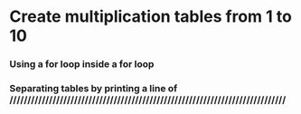 # Create multiplication tables from 1 to 10
### Using a for loop inside a for loop
###  Separating tables by printing a line of /////////////////////////////////////////////////////////////////////////////
